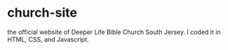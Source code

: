 # church-site

the official website of Deeper Life Bible Church South Jersey. I coded it in HTML, CSS, and Javascript.
